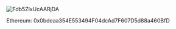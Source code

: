 ![Fdb5ZlxUcAARjDA](https://github.com/pinkcuteloli/pinkcuteloli/assets/163749636/b7c41118-9b38-4a78-8d8c-3ba0e304f58e)

Ethereum: 0x0bdeaa354E553494F04dcAd7F607D5d88a460BfD
